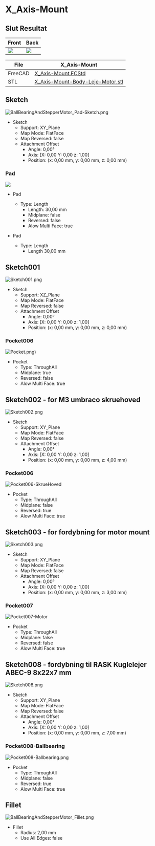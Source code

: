 # X_Axis-Mount

## Slut Resultat

| Front | Back |
| --- | --- |
|![](./Images/Mount/Fillet_front.png)|![](./Images/Mount/Fillet_back.png)|

| File   | X_Axis-Mount |
| ---    | ---           |
|FreeCAD |[X_Axis-Mount.FCStd](./X_Axis-Mount.FCStd)|
| STL    |[X_Axis-Mount-Body-Leje-Motor.stl](./stl/X_Axis-Mount-Body-Leje-Motor.stl)|

## Sketch

![BallBearingAndStepperMotor_Pad-Sketch.png](./Images/Mount/BallBearingAndStepperMotor_Pad-Sketch.png)

* Sketch
  * Support: XY_Plane
  * Map Mode: FlatFace
  * Map Reversed: false
  * Attachment Offset
    * Angle: 0,00°
    * Axis: [X: 0,00 Y: 0,00 z: 1,00]
    * Position: (x: 0,00 mm, y: 0,00 mm, z: 0,00 mm)

### Pad

![](./Images/Mount/Pad.png)

* Pad
  * Type: Length
    * Length: 30,00 mm
    * Midplane: false
    * Reversed: false
    * Alow Multi Face: true

* Pad
  * Type: Length
    * Length 30,00 mm

## Sketch001

![Sketch001.png](./Images/Mount/Sketch001.png)

* Sketch
  * Support: XZ_Plane
  * Map Mode: FlatFace
  * Map Reversed: false
  * Attachment Offset
    * Angle: 0,00°
    * Axis: [X: 0,00 Y: 0,00 z: 1,00]
    * Position: (x: 0,00 mm, y: 0,00 mm, z: 0,00 mm)

### Pocket006

![Pocket.png)](./Images/Mount/Pocket.png)

* Pocket
  * Type: ThroughAll
  * Midplane: true
  * Reversed: false
  * Alow Multi Face: true

## Sketch002 - for M3 umbraco skruehoved

![Sketch002.png](./Images/Mount/Sketch002.png)

* Sketch
  * Support: XY_Plane
  * Map Mode: FlatFace
  * Map Reversed: false
  * Attachment Offset
    * Angle: 0,00°
    * Axis: [X: 0,00 Y: 0,00 z: 1,00]
    * Position: (x: 0,00 mm, y: 0,00 mm, z: 4,00 mm)

### Pocket006

![Pocket006-SkrueHoved](./Images/Mount/Pocket006-SkrueHoved.png)

* Pocket
  * Type: ThroughAll
  * Midplane: false
  * Reversed: true
  * Alow Multi Face: true

## Sketch003 - for fordybning for motor mount

![Sketch003.png](./Images/Mount/Sketch003.png)

* Sketch
  * Support: XY_Plane
  * Map Mode: FlatFace
  * Map Reversed: false
  * Attachment Offset
    * Angle: 0,00°
    * Axis: [X: 0,00 Y: 0,00 z: 1,00]
    * Position: (x: 0,00 mm, y: 0,00 mm, z: 3,00 mm)

### Pocket007

![Pocket007-Motor](./Images/Mount/Pocket007-Motor.png)

* Pocket
  * Type: ThroughAll
  * Midplane: false
  * Reversed: false
  * Alow Multi Face: true

## Sketch008 - fordybning til RASK Kuglelejer ABEC-9 8x22x7 mm

![Sketch008.png](./Images/Mount/Sketch008.png)

* Sketch
  * Support: XY_Plane
  * Map Mode: FlatFace
  * Map Reversed: false
  * Attachment Offset
    * Angle: 0,00°
    * Axis: [X: 0,00 Y: 0,00 z: 1,00]
    * Position: (x: 0,00 mm, y: 0,00 mm, z: 7,00 mm)

### Pocket008-Ballbearing

![Pocket008-Ballbearing.png](./Images/Mount/Pocket008-Ballbearing.png)

* Pocket
  * Type: ThroughAll
  * Midplane: false
  * Reversed: true
  * Alow Multi Face: true

## Fillet

![BallBearingAndStepperMotor_Fillet.png](./Images/Mount/Fillet_front.png)

* Fillet
  * Radius: 2,00 mm
  * Use All Edges: false
